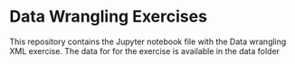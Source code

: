 # Data Wrangling Exercises 

This repository contains the Jupyter notebook file with the Data wrangling XML exercise. The data for for the exercise is available in the data folder
